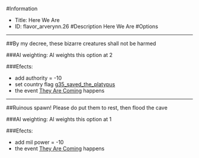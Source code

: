 #Information
 - Title: Here We Are
 - ID: flavor_arverynn.26
#Description
Here We Are
#Options

___
##By my decree, these bizarre creatures shall not be harmed

###AI weighting:
AI weights this option at 2


###Efects:<ul><li>add authority = -10</li><li>set country flag [g35_saved_the_platypus](../flags/g35_saved_the_platypus.md)</li><li>the event [They Are Coming](../events/they_are_coming.md) happens</li></ul>

___
##Ruinous spawn! Please do put them to rest, then flood the cave

###AI weighting:
AI weights this option at 1


###Efects:<ul><li>add mil power = -10</li><li>the event [They Are Coming](../events/they_are_coming.md) happens</li></ul>
